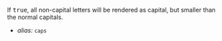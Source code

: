 If <samp class="boolean">true</samp>, all non-capital letters will be rendered as capital, but smaller than the normal capitals.

* _alias:_ <code>caps</code>